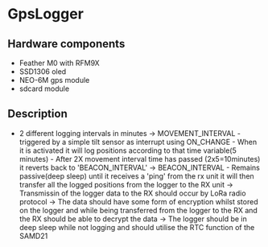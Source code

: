 # GpsLogger

## Hardware components
- Feather M0 with RFM9X
- SSD1306 oled 
- NEO-6M gps module
- sdcard module

## Description
- 2 different logging intervals in minutes
	-> MOVEMENT_INTERVAL 
		- triggered by a simple tilt sensor as interrupt using ON_CHANGE
		- When it is activated it will log positions according to that time variable(5 minutes)
		- After 2X movement interval time has passed (2x5=10minutes) it reverts back to 'BEACON_INTERVAL'
	-> BEACON_INTERVAL
		- Remains passive(deep sleep) until it receives a 'ping' from the rx unit it will then transfer all the logged positions from the logger to the RX unit
-> Transmissin of the logger data to the RX should occur by LoRa radio protocol
-> The data should have some form of encryption whilst stored on the logger and while being transferred from the logger to the RX and the RX should be able to decrypt the data
-> The logger should be in deep sleep while not logging and should utilise the RTC function of the SAMD21
